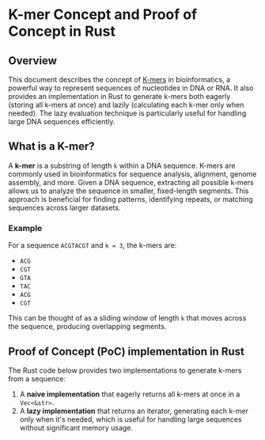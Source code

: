# K-mer Concept and Proof of Concept in Rust

## Overview
This document describes the concept of [K-mers](https://en.wikipedia.org/wiki/K-mer) in bioinformatics, a powerful way to represent sequences of nucleotides in DNA or RNA. It also provides an implementation in Rust to generate k-mers both eagerly (storing all k-mers at once) and lazily (calculating each k-mer only when needed). The lazy evaluation technique is particularly useful for handling large DNA sequences efficiently.

## What is a K-mer?
A **k-mer** is a substring of length `k` within a DNA sequence. K-mers are commonly used in bioinformatics for sequence analysis, alignment, genome assembly, and more. Given a DNA sequence, extracting all possible k-mers allows us to analyze the sequence in smaller, fixed-length segments. This approach is beneficial for finding patterns, identifying repeats, or matching sequences across larger datasets.

### Example
For a sequence `ACGTACGT` and `k = 3`, the k-mers are:
* `ACG`
* `CGT`
* `GTA`
* `TAC`
* `ACG`
* `CGT`

This can be thought of as a sliding window of length `k` that moves across the sequence, producing overlapping segments.

## Proof of Concept (PoC) implementation in Rust
The Rust code below provides two implementations to generate k-mers from a sequence:
1. A **naive implementation** that eagerly returns all k-mers at once in a `Vec<&str>`.
2. A **lazy implementation** that returns an iterator, generating each k-mer only when it's needed, which is useful for handling large sequences without significant memory usage.
